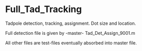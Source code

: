 # Full_Tad_Tracking
Tadpole detection, tracking, assignment. Dot size and location.

Full detection file is given by -master- Tad_Det_Assign_9001.m

All other files are test-files eventually absorbed into master file.
